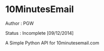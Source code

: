 10MinutesEmail
==========================

<p>Author : PGW<p>
<p>Status : Incomplete [09/12/2014]<p>
A Simple Python API for 10minutesemail.com

